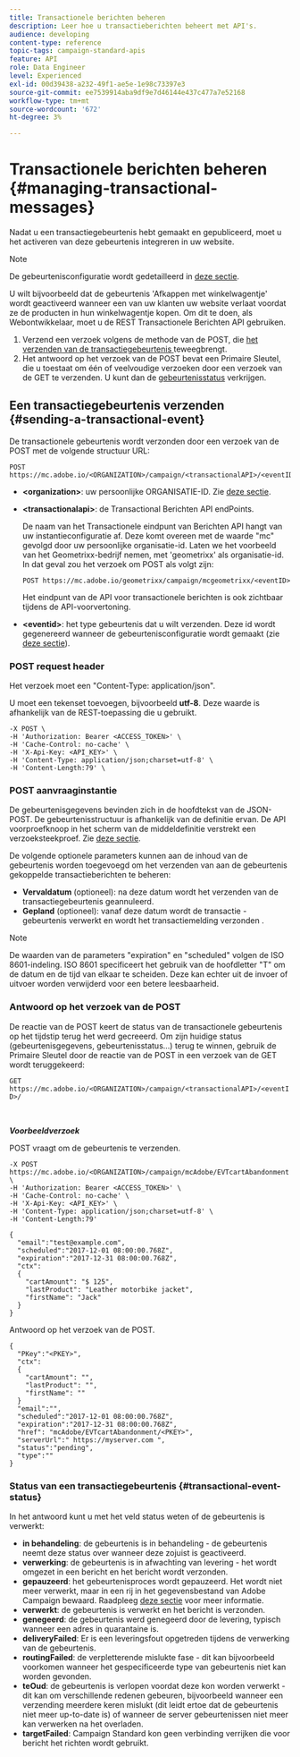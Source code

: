 ```yaml
---
title: Transactionele berichten beheren
description: Leer hoe u transactieberichten beheert met API's.
audience: developing
content-type: reference
topic-tags: campaign-standard-apis
feature: API
role: Data Engineer
level: Experienced
exl-id: 00d39438-a232-49f1-ae5e-1e98c73397e3
source-git-commit: ee7539914aba9df9e7d46144e437c477a7e52168
workflow-type: tm+mt
source-wordcount: '672'
ht-degree: 3%

---
```


# Transactionele berichten beheren {#managing-transactional-messages}

Nadat u een transactiegebeurtenis hebt gemaakt en gepubliceerd, moet u het activeren van deze gebeurtenis integreren in uw website.

>[!NOTE]
>
>De gebeurtenisconfiguratie wordt gedetailleerd in [deze sectie](../../channels/using/configuring-transactional-event.md).

U wilt bijvoorbeeld dat de gebeurtenis &#39;Afkappen met winkelwagentje&#39; wordt geactiveerd wanneer een van uw klanten uw website verlaat voordat ze de producten in hun winkelwagentje kopen. Om dit te doen, als Webontwikkelaar, moet u de REST Transactionele Berichten API gebruiken.

1. Verzend een verzoek volgens de methode van de POST, die [het verzenden van de transactiegebeurtenis ](#sending-a-transactional-event) teweegbrengt.
1. Het antwoord op het verzoek van de POST bevat een Primaire Sleutel, die u toestaat om één of veelvoudige verzoeken door een verzoek van de GET te verzenden. U kunt dan de [gebeurtenisstatus](#transactional-event-status) verkrijgen.

## Een transactiegebeurtenis verzenden {#sending-a-transactional-event}

De transactionele gebeurtenis wordt verzonden door een verzoek van de POST met de volgende structuur URL:

```
POST https://mc.adobe.io/<ORGANIZATION>/campaign/<transactionalAPI>/<eventID>
```

* **&lt;organization>**: uw persoonlijke ORGANISATIE-ID. Zie [deze sectie](../../api/using/must-read.md).

* **&lt;transactionalapi>**: de Transactional Berichten API endPoints.

   De naam van het Transactionele eindpunt van Berichten API hangt van uw instantieconfiguratie af. Deze komt overeen met de waarde &quot;mc&quot; gevolgd door uw persoonlijke organisatie-id. Laten we het voorbeeld van het Geometrixx-bedrijf nemen, met &#39;geometrixx&#39; als organisatie-id. In dat geval zou het verzoek om POST als volgt zijn:

   `POST https://mc.adobe.io/geometrixx/campaign/mcgeometrixx/<eventID>`

   Het eindpunt van de API voor transactionele berichten is ook zichtbaar tijdens de API-voorvertoning.

* **&lt;eventid>**: het type gebeurtenis dat u wilt verzenden. Deze id wordt gegenereerd wanneer de gebeurtenisconfiguratie wordt gemaakt (zie [deze sectie](../../channels/using/configuring-transactional-event.md#creating-an-event)).

### POST request header

Het verzoek moet een &quot;Content-Type: application/json&quot;.

U moet een tekenset toevoegen, bijvoorbeeld **utf-8**. Deze waarde is afhankelijk van de REST-toepassing die u gebruikt.

```
-X POST \
-H 'Authorization: Bearer <ACCESS_TOKEN>' \
-H 'Cache-Control: no-cache' \
-H 'X-Api-Key: <API_KEY>' \
-H 'Content-Type: application/json;charset=utf-8' \
-H 'Content-Length:79' \
```

### POST aanvraaginstantie

De gebeurtenisgegevens bevinden zich in de hoofdtekst van de JSON-POST. De gebeurtenisstructuur is afhankelijk van de definitie ervan. De API voorproefknoop in het scherm van de middeldefinitie verstrekt een verzoeksteekproef. Zie [deze sectie](../../channels/using/publishing-transactional-event.md#previewing-and-publishing-the-event).

De volgende optionele parameters kunnen aan de inhoud van de gebeurtenis worden toegevoegd om het verzenden van aan de gebeurtenis gekoppelde transactieberichten te beheren:

* **Vervaldatum**  (optioneel): na deze datum wordt het verzenden van de transactiegebeurtenis geannuleerd.
* **Gepland**  (optioneel): vanaf deze datum wordt de transactie - gebeurtenis verwerkt en wordt het transactiemelding verzonden .

>[!NOTE]
>
>De waarden van de parameters &quot;expiration&quot; en &quot;scheduled&quot; volgen de ISO 8601-indeling. ISO 8601 specificeert het gebruik van de hoofdletter &quot;T&quot; om de datum en de tijd van elkaar te scheiden. Deze kan echter uit de invoer of uitvoer worden verwijderd voor een betere leesbaarheid.

### Antwoord op het verzoek van de POST

De reactie van de POST keert de status van de transactionele gebeurtenis op het tijdstip terug het werd gecreeerd. Om zijn huidige status (gebeurtenisgegevens, gebeurtenisstatus...) terug te winnen, gebruik de Primaire Sleutel door de reactie van de POST in een verzoek van de GET wordt teruggekeerd:

`GET https://mc.adobe.io/<ORGANIZATION>/campaign/<transactionalAPI>/<eventID>/`

<br/>

***Voorbeeldverzoek***

POST vraagt om de gebeurtenis te verzenden.

```
-X POST https://mc.adobe.io/<ORGANIZATION>/campaign/mcAdobe/EVTcartAbandonment \
-H 'Authorization: Bearer <ACCESS_TOKEN>' \
-H 'Cache-Control: no-cache' \
-H 'X-Api-Key: <API_KEY>' \
-H 'Content-Type: application/json;charset=utf-8' \
-H 'Content-Length:79'

{
  "email":"test@example.com",
  "scheduled":"2017-12-01 08:00:00.768Z",
  "expiration":"2017-12-31 08:00:00.768Z",
  "ctx":
  {
    "cartAmount": "$ 125",
    "lastProduct": "Leather motorbike jacket",
    "firstName": "Jack"
  }
}
```

Antwoord op het verzoek van de POST.

```
{
  "PKey":"<PKEY>",
  "ctx":
  {
    "cartAmount": "",
    "lastProduct": "",
    "firstName": ""
  }
  "email":"",
  "scheduled":"2017-12-01 08:00:00.768Z",
  "expiration":"2017-12-31 08:00:00.768Z",
  "href": "mcAdobe/EVTcartAbandonment/<PKEY>",
  "serverUrl":" https://myserver.com ",
  "status":"pending",
  "type":""
}
```

### Status van een transactiegebeurtenis {#transactional-event-status}

In het antwoord kunt u met het veld status weten of de gebeurtenis is verwerkt:

* **in behandeling**: de gebeurtenis is in behandeling - de gebeurtenis neemt deze status over wanneer deze zojuist is geactiveerd.
* **verwerking**: de gebeurtenis is in afwachting van levering - het wordt omgezet in een bericht en het bericht wordt verzonden.
* **gepauzeerd**: het gebeurtenisproces wordt gepauzeerd. Het wordt niet meer verwerkt, maar in een rij in het gegevensbestand van Adobe Campaign bewaard. Raadpleeg [deze sectie](../../channels/using/publishing-transactional-message.md#suspending-a-transactional-message-publication) voor meer informatie.
* **verwerkt**: de gebeurtenis is verwerkt en het bericht is verzonden.
* **genegeerd**: de gebeurtenis werd genegeerd door de levering, typisch wanneer een adres in quarantaine is.
* **deliveryFailed**: Er is een leveringsfout opgetreden tijdens de verwerking van de gebeurtenis.
* **routingFailed**: de verpletterende mislukte fase - dit kan bijvoorbeeld voorkomen wanneer het gespecificeerde type van gebeurtenis niet kan worden gevonden.
* **teOud**: de gebeurtenis is verlopen voordat deze kon worden verwerkt - dit kan om verschillende redenen gebeuren, bijvoorbeeld wanneer een verzending meerdere keren mislukt (dit leidt ertoe dat de gebeurtenis niet meer up-to-date is) of wanneer de server gebeurtenissen niet meer kan verwerken na het overladen.
* **targetFailed**: Campaign Standard kon geen verbinding verrijken die voor bericht het richten wordt gebruikt.
